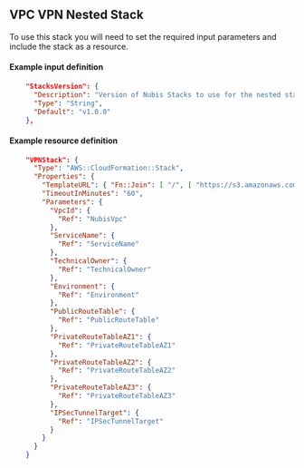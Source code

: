 ﻿## VPC VPN Nested Stack

To use this stack you will need to set the required input parameters and include the stack as a resource.

#### Example input definition
```json
    "StacksVersion": {
      "Description": "Version of Nubis Stacks to use for the nested stacks.",
      "Type": "String",
      "Default": "v1.0.0"
    },
```

#### Example resource definition
```json
    "VPNStack": {
      "Type": "AWS::CloudFormation::Stack",
      "Properties": {
        "TemplateURL": { "Fn::Join": [ "/", [ "https://s3.amazonaws.com/nubisproject-stacks", { "Ref": "StacksVersion" }, "vpc/vpc-vpn.template" ] ] },
        "TimeoutInMinutes": "60",
        "Parameters": {
          "VpcId": {
            "Ref": "NubisVpc"
          },
          "ServiceName": {
            "Ref": "ServiceName"
          },
          "TechnicalOwner": {
            "Ref": "TechnicalOwner"
          },
          "Environment": {
            "Ref": "Environment"
          },
          "PublicRouteTable": {
            "Ref": "PublicRouteTable"
          },
          "PrivateRouteTableAZ1": {
            "Ref": "PrivateRouteTableAZ1"
          },
          "PrivateRouteTableAZ2": {
            "Ref": "PrivateRouteTableAZ2"
          },
          "PrivateRouteTableAZ3": {
            "Ref": "PrivateRouteTableAZ3"
          },
          "IPSecTunnelTarget": {
            "Ref": "IPSecTunnelTarget"
          }
        }
      }
    }
```
